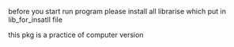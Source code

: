 before you start run program please install all librarise which put in lib_for_insatll file

this pkg is a practice of computer version 
